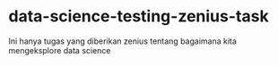 # data-science-testing-zenius-task
Ini hanya tugas yang diberikan zenius tentang bagaimana kita mengeksplore data science
